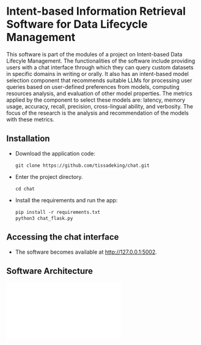 # Intent-based Information Retrieval Software for Data Lifecycle Management

This software is part of the modules of a project on Intent-based Data Lifecyle Management. 
The functionalities of the software include providing users with a chat interface through which they can query custom datasets in specific domains in writing or orally.
It also has an intent-based model selection component that recommends suitable LLMs for processing user queries based on user-defined preferences from models, computing resources analysis, and evaluation of other model properties.
The metrics applied by the component to select these models are: latency, memory usage, accuracy, recall, precision, cross-lingual ability, and verbosity. 
The focus of the research is the analysis and recommendation of the models with these metrics.

## Installation

- Download the application code:
    ```
    git clone https://github.com/tissadeking/chat.git
    ```
- Enter the project directory.
    ```
    cd chat

- Install the requirements and run the app:
    ```
    pip install -r requirements.txt
    python3 chat_flask.py
    ```
## Accessing the chat interface
- The software becomes available at http://127.0.0.1:5002.

## Software Architecture
![Alt text](chat_info_retrieval.pdf)
